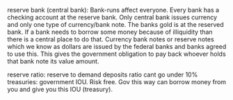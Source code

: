 reserve bank (central bank):
Bank-runs affect everyone. 
Every bank has a checking account at the reserve bank. Only central bank issues currency and only one type of currency/bank note. The banks gold is at the reserved bank. If a bank needs to borrow some money because of illiquidity than there is a central place to do that.
Currency bank notes or reserve notes which we know as dollars are issued by the federal banks and banks agreed to use this. This gives the government obligation to pay back whoever holds that bank note its value amount.

reserve ratio: reserve to demand deposits ratio cant go under 10%
treasuries: government IOU. Risk free. Gov this way can borrow money from you and give you this IOU (treasury).